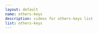 ```yaml
--- 
layout: default
name: others-keys
description: videos for others-keys list
list: others-keys
---
```


<div class="player">
<div id="player"><!-- "https://www.youtube.com/watch?v={{site.data.lists[page.list][0]}}" --></div>
</div>

